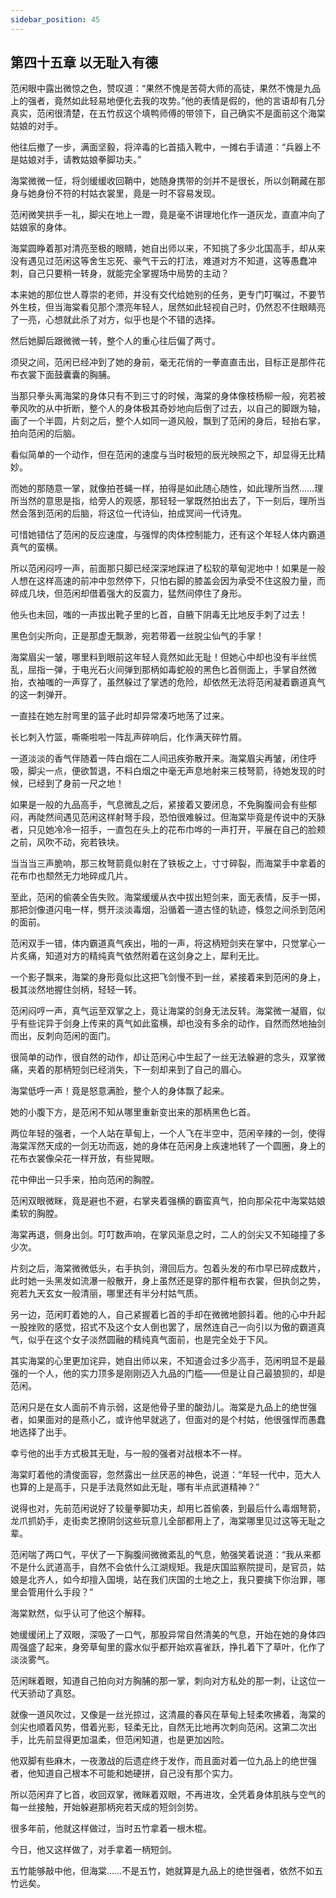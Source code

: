 ```yaml
---
sidebar_position: 45
---
```


## 第四十五章 **以无耻入有德**

范闲眼中露出微惊之色，赞叹道：“果然不愧是苦荷大师的高徒，果然不愧是九品上的强者，竟然如此轻易地便化去我的攻势。”他的表情是假的，他的言语却有几分真实，范闲很清楚，在五竹叔这个填鸭师傅的带领下，自己确实不是面前这个海棠姑娘的对手。

他往后撤了一步，满面坚毅，将淬毒的匕首插入靴中，一摊右手请道：“兵器上不是姑娘对手，请教姑娘拳脚功夫。”

海棠微微一怔，将剑缓缓收回鞘中，她随身携带的剑并不是很长，所以剑鞘藏在那身与她身份不符的村姑衣裳里，竟是一时不容易发现。

范闲微笑拱手一礼，脚尖在地上一蹬，竟是毫不讲理地化作一道灰龙，直直冲向了姑娘家的身体。

海棠圆睁着那对清亮至极的眼睛，她自出师以来，不知挑了多少北国高手，却从来没有遇见过范闲这等舍生忘死、豪气干云的打法，难道对方不知道，这等愚蠢冲刺，自己只要稍一转身，就能完全掌握场中局势的主动？

本来她的那位世人尊崇的老师，并没有交代给她别的任务，更专门叮嘱过，不要节外生枝，但当海棠看见那个漂亮年轻人，居然如此轻视自己时，仍然忍不住眼睛亮了一亮，心想就此杀了对方，似乎也是个不错的选择。

然后她脚后跟微微一转，整个人的重心往后偏了两寸。

须臾之间，范闲已经冲到了她的身前，毫无花俏的一拳直直击出，目标正是那件花布衣裳下面鼓囊囊的胸脯。

当那只拳头离海棠的身体只有不到三寸的时候，海棠的身体像枝杨柳一般，宛若被拳风吹的从中折断，整个人的身体极其奇妙地向后倒了过去，以自己的脚跟为轴，画了一个半圆，片刻之后，整个人如同一道风般，飘到了范闲的身后，轻抬右掌，拍向范闲的后脑。

看似简单的一个动作，但在范闲的速度与当时极短的辰光映照之下，却显得无比精妙。

而她的那随意一掌，就像拍苍蝇一样，拍得是如此随心随性，如此理所当然……理所当然的意思是指，给旁人的观感，那轻轻一掌既然拍出去了，下一刻后，理所当然会落到范闲的后脑，将这位一代诗仙，拍成冥间一代诗鬼。

可惜她错估了范闲的反应速度，与强悍的肉体控制能力，还有这个年轻人体内霸道真气的蛮横。

所以范闲闷哼一声，前面那只脚已经深深地踩进了松软的草甸泥地中！如果是一般人想在这样高速的前冲中忽然停下，只怕右脚的膝盖会因为承受不住这股力量，而碎成几块，但范闲却借着强大的反震力，猛然间停住了身形。

他头也未回，嗤的一声拔出靴子里的匕首，自腋下阴毒无比地反手刺了过去！

黑色剑尖所向，正是那虚无飘渺，宛若带着一丝脱尘仙气的手掌！

海棠眉尖一皱，哪里料到眼前这年轻人竟然如此无耻！但她心中却也没有半丝慌乱，屈指一弹，于电光石火间弹到那柄如毒蛇般的黑色匕首侧面上，手掌自然微抬，衣袖嗤的一声穿了，虽然躲过了掌透的危险，却依然无法将范闲凝着霸道真气的这一刺弹开。

一直挂在她左肘弯里的篮子此时却异常凑巧地荡了过来。

长匕刺入竹篮，嘶嘶啦啦一阵乱声碎响后，化作满天碎竹屑。

一道淡淡的香气伴随着一阵白烟在二人间迅疾弥散开来。海棠眉尖再皱，闭住呼吸，脚尖一点，便欲暂退，不料白烟之中毫无声息地射来三枝弩箭，待她发现的时候，已经到了身前一尺之地！

如果是一般的九品高手，气息微乱之后，紧接着又要闭息，不免胸腹间会有些郁闷，再陡然间遇见范闲这样射弩手段，恐怕很难躲过。但海棠毕竟是传说中的天脉者，只见她冷冷一招手，一直包在头上的花布巾哗的一声打开，平展在自己的脸颊之前，风吹不动，宛若铁块。

当当当三声脆响，那三枚弩箭竟似射在了铁板之上，寸寸碎裂，而海棠手中拿着的花布巾也颓然无力地碎成几片。

至此，范闲的偷袭全告失败。海棠缓缓从衣中拔出短剑来，面无表情，反手一掷，那把剑像道闪电一样，劈开淡淡毒烟，沿循着一道古怪的轨迹，倏忽之间杀到范闲的面前。

范闲双手一错，体内霸道真气疾出，啪的一声，将这柄短剑夹在掌中，只觉掌心一片炙痛，知道对方的精纯真气依然附着在这剑身之上，犀利无比。

一个影子飘来，海棠的身形竟似比这把飞剑慢不到一丝，紧接着来到范闲的身上，极其淡然地握住剑柄，轻轻一转。

范闲闷哼一声，真气运至双掌之上，竟让海棠的剑身无法反转。海棠微一凝眉，似乎有些诧异于剑身上传来的真气如此蛮横，却也没有多余的动作，自然而然地抽剑而出，反刺向范闲的面门。

很简单的动作，很自然的动作，却让范闲心中生起了一丝无法躲避的念头，双掌微痛，夹着的那柄短剑已经消失，下一刻却来到了自己的眉心。

海棠低呼一声！竟是怒意满脸，整个人的身体飘了起来。

她的小腹下方，是范闲不知从哪里重新变出来的那柄黑色匕首。

两位年轻的强者，一个人站在草甸上，一个人飞在半空中，范闲辛辣的一剑，使得海棠浑然天成的一剑无功而返，她的身体在范闲身上疾速地转了一个圆圈，身上的花布衣裳像朵花一样开放，有些晃眼。

花中伸出一只手来，拍向范闲的胸膛。

范闲双眼微眯，竟是避也不避，右掌夹着强横的霸蛮真气，拍向那朵花中海棠姑娘柔软的胸膛。

海棠再退，侧身出剑。叮叮数声响，在掌风渐息之时，二人的剑尖又不知碰撞了多少次。

片刻之后，海棠微微低头，右手执剑，滑回后方。包着头发的布巾早已碎成数片，此时她一头黑发如流瀑一般散开，身上虽然还是穿的那件粗布衣裳，但执剑之势，宛若九天玄女一般清丽，哪里还有半分村姑气质。

另一边，范闲盯着她的人，自己紧握着匕首的手却在微微地颤抖着。他的心中升起一股挫败的感觉，招式不及这个女人倒也罢了，居然连自己一向引以为傲的霸道真气，似乎在这个女子淡然圆融的精纯真气面前，也是完全处于下风。

其实海棠的心里更加诧异，她自出师以来，不知道会过多少高手，范闲明显不是最强的一个人，他的实力顶多是刚刚迈入九品的门槛——但是让自己最狼狈的，却是范闲。

范闲只是在女人面前不肯示弱，这是他骨子里的酸劲儿。海棠是九品上的绝世强者，如果面对的是燕小乙，或许他早就逃了，但面对的是个村姑，他很强悍而愚蠢地选择了出手。

幸亏他的出手方式极其无耻，与一般的强者对战根本不一样。

海棠盯着他的清俊面容，忽然露出一丝厌恶的神色，说道：“年轻一代中，范大人也算的上是高手，只是手法竟然如此无耻，哪有半点武道精神？”

说得也对，先前范闲说好了较量拳脚功夫，却用匕首偷袭，到最后什么毒烟弩箭，龙爪抓奶手，走街卖艺撩阴剑这些玩意儿全部都用上了，海棠哪里见过这等无耻之辈。

范闲喘了两口气，平伏了一下胸腹间微微紊乱的气息，勉强笑着说道：“我从来都不是什么武道高手，自然不会依什么江湖规矩。我是庆国监察院提司，是官员，姑娘是北齐人，如今却擅入国境，站在我们庆国的土地之上，我只要擒下你治罪，哪里会管用什么手段？”

海棠默然，似乎认可了他这个解释。

她缓缓闭上了双眼，深吸了一口气，那股异常自然清美的气息，开始在她的身体四周强盛了起来，身旁草甸里的露水似乎都开始欢喜雀跃，挣扎着下了草叶，化作了淡淡雾气。

范闲眯着眼，知道自己拍向对方胸脯的那一掌，刺向对方私处的那一刺，让这位一代天骄动了真怒。

就像一道风吹过，又像是一丝光掠过，这清晨的春风在草甸上轻柔吹拂着，海棠的剑尖也顺着风势，借着光影，轻柔无比，自然无比地再次刺向范闲。这第二次出手，比先前显得更加温柔，但范闲知道，也是更加凶险。

他双脚有些麻木，一夜激战的后遗症终于发作，而且面对着一位九品上的绝世强者，他知道自己根本不可能和她硬拼，自己没有那个实力。

所以范闲弃了匕首，收回双掌，微眯着双眼，不再进攻，全凭着身体肌肤与空气的每一丝接触，开始躲避那柄宛若天成的短剑剑势。

很多年前，他就这样做过，当时五竹拿着一根木棍。

今日，他又这样做了，对手拿着一柄短剑。

五竹能够敲中他，但海棠……不是五竹，她就算是九品上的绝世强者，依然不如五竹远矣。

